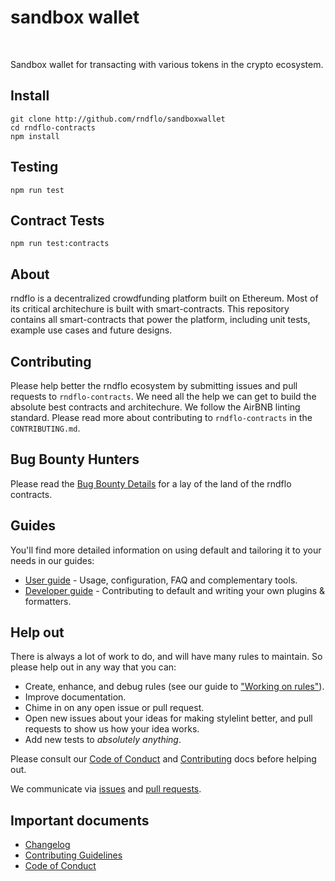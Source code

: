 # sandbox wallet
<!--
<div>
  Dependency Status
  <a href="https://david-dm.org/rndflo/rndflo-contracts">
    <img src="https://david-dm.org/rndflo/rndflo-contracts.svg" alt="Dependency Status" />
  </a>

  <a href="https://david-dm.org/rndflo/rndflo-contracts#info=devDependencies">
    <img src="https://david-dm.org/rndflo/rndflo-contracts/dev-status.svg" alt="devDependency Status" />
  </a>

  <a href="https://travis-ci.org/rndflo/rndflo-contracts">
    <img src="https://travis-ci.org/rndflo/rndflo-contracts.svg" alt="Build Status" />
  </a>

  <a href="https://coveralls.io/r/rndflo/rndflo-contracts">
    <img src="https://coveralls.io/repos/github/rndflo/rndflo-contracts/badge.svg" alt="Test Coverage" />
  </a>

  <a href="https://www.npmjs.org/package/rndflo-contracts">
    <img src="http://img.shields.io/npm/v/default.svg" alt="NPM version" />
  </a>

  <a href="http://airbnb.io/javascript/">
    <img src="https://img.shields.io/badge/code%20style-airbnb-brightgreen.svg" alt="js-airbnb-style" />
  </a>
</div>
-->

<br />

Sandbox wallet for transacting with various tokens in the crypto ecosystem.

## Install

```
git clone http://github.com/rndflo/sandboxwallet
cd rndflo-contracts
npm install
```

## Testing
```
npm run test
```

## Contract Tests
```
npm run test:contracts
```

## About

rndflo is a decentralized crowdfunding platform built on Ethereum. Most of its critical architechure is built with smart-contracts. This repository contains all smart-contracts that power the platform, including unit tests, example use cases and future designs.

## Contributing

Please help better the rndflo ecosystem by submitting issues and pull requests to `rndflo-contracts`. We need all the help we can get to build the absolute best contracts and architechure. We follow the AirBNB linting standard. Please read more about contributing to `rndflo-contracts` in the `CONTRIBUTING.md`.

## Bug Bounty Hunters

Please read the [Bug Bounty Details](BUG-BOUNTY-DETAILS.md) for a lay of the land of the rndflo contracts.

## Guides

You'll find more detailed information on using default and tailoring it to your needs in our guides:

- [User guide](docs/user-guide.md) - Usage, configuration, FAQ and complementary tools.
- [Developer guide](docs/developer-guide.md) - Contributing to default and writing your own plugins & formatters.

## Help out

There is always a lot of work to do, and will have many rules to maintain. So please help out in any way that you can:

- Create, enhance, and debug rules (see our guide to ["Working on rules"](CONTRIBUTING.md)).
- Improve documentation.
- Chime in on any open issue or pull request.
- Open new issues about your ideas for making stylelint better, and pull requests to show us how your idea works.
- Add new tests to *absolutely anything*.

Please consult our [Code of Conduct](CODE_OF_CONDUCT.md) and [Contributing](.github/CONTRIBUTING.md) docs before helping out.

We communicate via [issues](https://github.com/rndflo/rndflo-contracts/issues) and [pull requests](https://github.com/rndflo/rndflo-contracts/pulls).

## Important documents

- [Changelog](CHANGELOG.md)
- [Contributing Guidelines](.github/CONTRIBUTING.md)
- [Code of Conduct](CODE_OF_CONDUCT.md)
